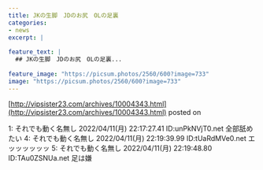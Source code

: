 ```yaml
---
title: JKの生脚　JDのお尻　OLの足裏
categories:
- news
excerpt: |
  
feature_text: |
  ## JKの生脚　JDのお尻　OLの足裏...
  
feature_image: "https://picsum.photos/2560/600?image=733"
image: "https://picsum.photos/2560/600?image=733"
---
```


[http://vipsister23.com/archives/10004343.html](http://vipsister23.com/archives/10004343.html)
posted on 

<!--more-->

1: それでも動く名無し 2022/04/11(月) 22:17:27.41 ID:unPkNVjT0.net 全部舐めたい 4: それでも動く名無し 2022/04/11(月) 22:19:39.99 ID:tUaRdMVe0.net エッッッッッッ 5: それでも動く名無し 2022/04/11(月) 22:19:48.80 ID:TAu0ZSNUa.net 足は嫌
